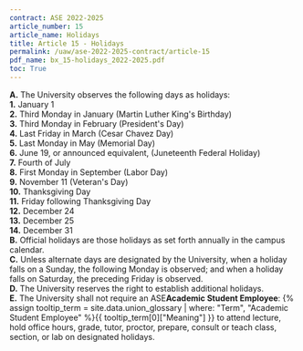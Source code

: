 ```yaml
---
contract: ASE 2022-2025
article_number: 15
article_name: Holidays 
title: Article 15 - Holidays 
permalink: /uaw/ase-2022-2025-contract/article-15
pdf_name: bx_15-holidays_2022-2025.pdf
toc: True
---
```



<div class="lvl1"><b>A.</b> The University observes the following days as holidays:

<div class="lvl2"><b>1.</b> January 1</div>
<div class="lvl2"><b>2.</b> Third Monday in January (Martin Luther King's Birthday)</div>
<div class="lvl2"><b>3.</b> Third Monday in February (President's Day)</div>
<div class="lvl2"><b>4.</b> Last Friday in March (Cesar Chavez Day)</div>
<div class="lvl2"><b>5.</b> Last Monday in May (Memorial Day)</div>
<div class="lvl2"><b>6.</b> June 19, or announced equivalent, (Juneteenth Federal Holiday)</div>
<div class="lvl2"><b>7.</b> Fourth of July</div>
<div class="lvl2"><b>8.</b> First Monday in September (Labor Day)</div>
<div class="lvl2"><b>9.</b> November 11 (Veteran's Day)</div>
<div class="lvl2"><b>10.</b> Thanksgiving Day</div>
<div class="lvl2"><b>11.</b> Friday following Thanksgiving Day</div>
<div class="lvl2"><b>12.</b> December 24</div>
<div class="lvl2"><b>13.</b> December 25</div>
<div class="lvl2"><b>14.</b> December 31</div></div>
<div class="lvl1"><b>B.</b> Official holidays are those holidays as set forth annually in the campus calendar.</div>
<div class="lvl1"><b>C.</b> Unless alternate days are designated by the University, when a holiday falls on a Sunday, the following Monday is observed; and when a holiday falls on Saturday, the preceding Friday is observed.</div>
<div class="lvl1"><b>D.</b> The University reserves the right to establish additional holidays.</div>
<div class="lvl1"><b>E.</b> The University shall not require an <span class="tooltip">ASE<span class="tooltip-text"><b>Academic Student Employee</b>: {% assign tooltip_term = site.data.union_glossary | where: "Term", "Academic Student Employee" %}{{ tooltip_term[0]["Meaning"] }}</span></span> to attend lecture, hold office hours, grade, tutor, proctor, prepare, consult or teach class, section, or lab on designated holidays.</div>
